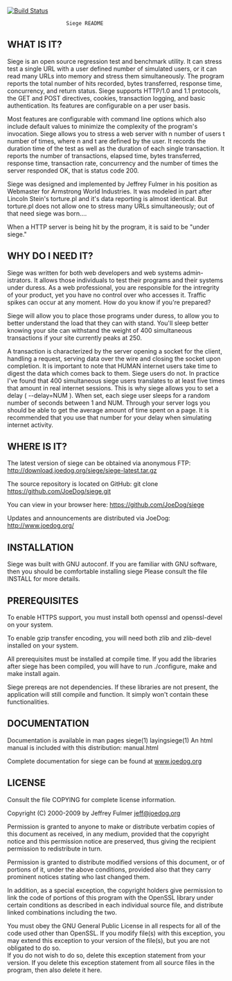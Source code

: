 [![Build Status](https://travis-ci.org/jstarcher/siege.svg?branch=master)](https://travis-ci.org/jstarcher/siege)

                       Siege README

WHAT IS IT?
-----------
Siege is an open source regression test and benchmark utility. 
It can stress test a single URL with a user defined number of 
simulated users, or it can  read  many URLs into memory and 
stress them simultaneously. The program reports the total 
number of hits recorded, bytes transferred, response time, 
concurrency, and return status. Siege supports HTTP/1.0 and 1.1 
protocols, the GET and POST directives, cookies, transaction 
logging, and basic authentication. Its features are configurable 
on a per user basis.

Most features are configurable with command line options which
also include default values to minimize the complexity of the 
program's invocation.  Siege allows  you  to stress a web server 
with  n number of users t number of times, where n and t are 
defined by the user. It records the duration time of the test
as well as the duration of each single transaction. It reports
the number of transactions, elapsed time, bytes transferred,
response time, transaction rate, concurrency and the number of
times the server responded OK, that is status code 200. 

Siege was designed and implemented by Jeffrey Fulmer in his 
position as Webmaster for Armstrong World Industries. It  was
modeled in part after Lincoln Stein's torture.pl and it's data
reporting is almost identical. But torture.pl does not allow 
one to stress many URLs simultaneously; out of that need siege
was born....

When a HTTP server is being hit by the program, it is said to be 
"under siege."


WHY DO I NEED IT?
-----------------
Siege was written for both web developers and web systems admin-
istrators. It allows those individuals to test their programs 
and  their systems under duress. As a web professional, you are 
responsible for the intregrity of your product, yet you have no 
control over who accesses it. Traffic spikes can occur at any 
moment. How do you know if you're prepared?

Siege will allow you to place those programs under duress, to 
allow you  to  better  understand the load that they can with 
stand. You'll sleep  better knowing your site can withstand the 
weight of 400 simultaneous transactions if your site currently
peaks at 250.

A transaction is characterized by the server opening a socket
for the client, handling a request, serving data over the wire 
and closing the socket upon completion. It is important to note 
that HUMAN internet users take time to digest the data which
comes back to them. Siege users do not. In practice I've found
that 400 simultaneous siege users translates to at least five 
times that amount in real internet sessions. This is why siege
allows you to set a delay ( --delay=NUM ). When set, each siege
user sleeps for a random number  of seconds between 1 and NUM.
Through your server logs you should be able to get the average
amount of time spent on a page. It is recommended that you use 
that number for your delay when simulating internet activity.


WHERE IS IT?
------------
The latest version of  siege can be obtained via  anonymous FTP:
http://download.joedog.org/siege/siege-latest.tar.gz

The source repository is located on GitHub:
git clone https://github.com/JoeDog/siege.git

You can view in your browser here:
https://github.com/JoeDog/siege

Updates and announcements are distributed via JoeDog: 
http://www.joedog.org/



INSTALLATION
------------
Siege was built with  GNU  autoconf. If you are familiar with
GNU software, then you should be  comfortable  installing siege
Please consult the file INSTALL for more details.

PREREQUISITES
-------------
To enable HTTPS support, you must install both openssl and
openssl-devel on  your system. 

To enable gzip transfer encoding, you will need both zlib and 
zlib-devel installed on your system.

All prerequisites must be installed at compile time. If you add
the libraries after siege has been compiled, you will have to 
run ./configure, make and make install again.

Siege prereqs are not dependencies. If these libraries are not 
present, the application will still compile and function. It 
simply won't contain these functionalities.


DOCUMENTATION
-------------
Documentation is available in man pages  siege(1) layingsiege(1)
An html manual is included with this distribution:   manual.html

Complete documentation for siege can be found at www.joedog.org


LICENSE
-------
Consult the file COPYING for complete license information.
 
Copyright (C) 2000-2009 by Jeffrey Fulmer <jeff@joedog.org>
 
Permission is  granted  to anyone to make or distribute verbatim
copies  of  this  document as received,  in any medium, provided 
that  the  copyright  notice  and  this  permission  notice  are 
preserved,  thus giving the recipient permission to redistribute 
in turn.
 
Permission  is  granted  to distribute modified versions of this
document,  or  of portions of it,  under  the above  conditions,
provided also that they carry prominent notices stating who last
changed them.
 
In addition, as a special exception, the  copyright holders give
permission to link the code of portions of this program with the
OpenSSL  library  under certain  conditions as described in each
individual  source  file,  and  distribute  linked  combinations
including the two.

You must  obey the  GNU General Public License  in all  respects
for all of the code  used  other  than OpenSSL.  If  you  modify
file(s)  with  this exception,  you may extend this exception to 
your version of the file(s), but you are not obligated to do so.  
If you do  not wish  to do so,  delete this exception  statement 
from your version. If you delete  this exception  statement from 
all source files in the program, then also delete it here.  


